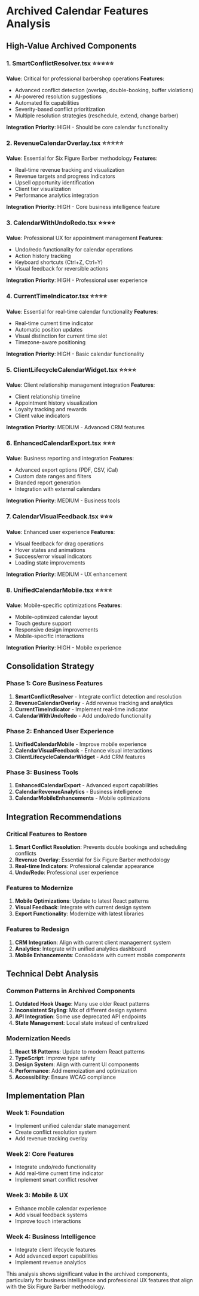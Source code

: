 # Archived Calendar Features Analysis

## High-Value Archived Components

### 1. SmartConflictResolver.tsx ⭐⭐⭐⭐⭐
**Value**: Critical for professional barbershop operations
**Features**:
- Advanced conflict detection (overlap, double-booking, buffer violations)
- AI-powered resolution suggestions
- Automated fix capabilities
- Severity-based conflict prioritization
- Multiple resolution strategies (reschedule, extend, change barber)

**Integration Priority**: HIGH - Should be core calendar functionality

### 2. RevenueCalendarOverlay.tsx ⭐⭐⭐⭐⭐
**Value**: Essential for Six Figure Barber methodology
**Features**:
- Real-time revenue tracking and visualization
- Revenue targets and progress indicators
- Upsell opportunity identification
- Client tier visualization
- Performance analytics integration

**Integration Priority**: HIGH - Core business intelligence feature

### 3. CalendarWithUndoRedo.tsx ⭐⭐⭐⭐
**Value**: Professional UX for appointment management
**Features**:
- Undo/redo functionality for calendar operations
- Action history tracking
- Keyboard shortcuts (Ctrl+Z, Ctrl+Y)
- Visual feedback for reversible actions

**Integration Priority**: HIGH - Professional user experience

### 4. CurrentTimeIndicator.tsx ⭐⭐⭐⭐
**Value**: Essential for real-time calendar functionality
**Features**:
- Real-time current time indicator
- Automatic position updates
- Visual distinction for current time slot
- Timezone-aware positioning

**Integration Priority**: HIGH - Basic calendar functionality

### 5. ClientLifecycleCalendarWidget.tsx ⭐⭐⭐⭐
**Value**: Client relationship management integration
**Features**:
- Client relationship timeline
- Appointment history visualization
- Loyalty tracking and rewards
- Client value indicators

**Integration Priority**: MEDIUM - Advanced CRM features

### 6. EnhancedCalendarExport.tsx ⭐⭐⭐
**Value**: Business reporting and integration
**Features**:
- Advanced export options (PDF, CSV, iCal)
- Custom date ranges and filters
- Branded report generation
- Integration with external calendars

**Integration Priority**: MEDIUM - Business tools

### 7. CalendarVisualFeedback.tsx ⭐⭐⭐
**Value**: Enhanced user experience
**Features**:
- Visual feedback for drag operations
- Hover states and animations
- Success/error visual indicators
- Loading state improvements

**Integration Priority**: MEDIUM - UX enhancement

### 8. UnifiedCalendarMobile.tsx ⭐⭐⭐⭐
**Value**: Mobile-specific optimizations
**Features**:
- Mobile-optimized calendar layout
- Touch gesture support
- Responsive design improvements
- Mobile-specific interactions

**Integration Priority**: HIGH - Mobile experience

## Consolidation Strategy

### Phase 1: Core Business Features
1. **SmartConflictResolver** - Integrate conflict detection and resolution
2. **RevenueCalendarOverlay** - Add revenue tracking and analytics
3. **CurrentTimeIndicator** - Implement real-time indicator
4. **CalendarWithUndoRedo** - Add undo/redo functionality

### Phase 2: Enhanced User Experience
1. **UnifiedCalendarMobile** - Improve mobile experience
2. **CalendarVisualFeedback** - Enhance visual interactions
3. **ClientLifecycleCalendarWidget** - Add CRM features

### Phase 3: Business Tools
1. **EnhancedCalendarExport** - Advanced export capabilities
2. **CalendarRevenueAnalytics** - Business intelligence
3. **CalendarMobileEnhancements** - Mobile optimizations

## Integration Recommendations

### Critical Features to Restore
1. **Smart Conflict Resolution**: Prevents double bookings and scheduling conflicts
2. **Revenue Overlay**: Essential for Six Figure Barber methodology
3. **Real-time Indicators**: Professional calendar appearance
4. **Undo/Redo**: Professional user experience

### Features to Modernize
1. **Mobile Optimizations**: Update to latest React patterns
2. **Visual Feedback**: Integrate with current design system
3. **Export Functionality**: Modernize with latest libraries

### Features to Redesign
1. **CRM Integration**: Align with current client management system
2. **Analytics**: Integrate with unified analytics dashboard
3. **Mobile Enhancements**: Consolidate with current mobile components

## Technical Debt Analysis

### Common Patterns in Archived Components
1. **Outdated Hook Usage**: Many use older React patterns
2. **Inconsistent Styling**: Mix of different design systems
3. **API Integration**: Some use deprecated API endpoints
4. **State Management**: Local state instead of centralized

### Modernization Needs
1. **React 18 Patterns**: Update to modern React patterns
2. **TypeScript**: Improve type safety
3. **Design System**: Align with current UI components
4. **Performance**: Add memoization and optimization
5. **Accessibility**: Ensure WCAG compliance

## Implementation Plan

### Week 1: Foundation
- Implement unified calendar state management
- Create conflict resolution system
- Add revenue tracking overlay

### Week 2: Core Features
- Integrate undo/redo functionality
- Add real-time current time indicator
- Implement smart conflict resolver

### Week 3: Mobile & UX
- Enhance mobile calendar experience
- Add visual feedback systems
- Improve touch interactions

### Week 4: Business Intelligence
- Integrate client lifecycle features
- Add advanced export capabilities
- Implement revenue analytics

This analysis shows significant value in the archived components, particularly for business intelligence and professional UX features that align with the Six Figure Barber methodology.